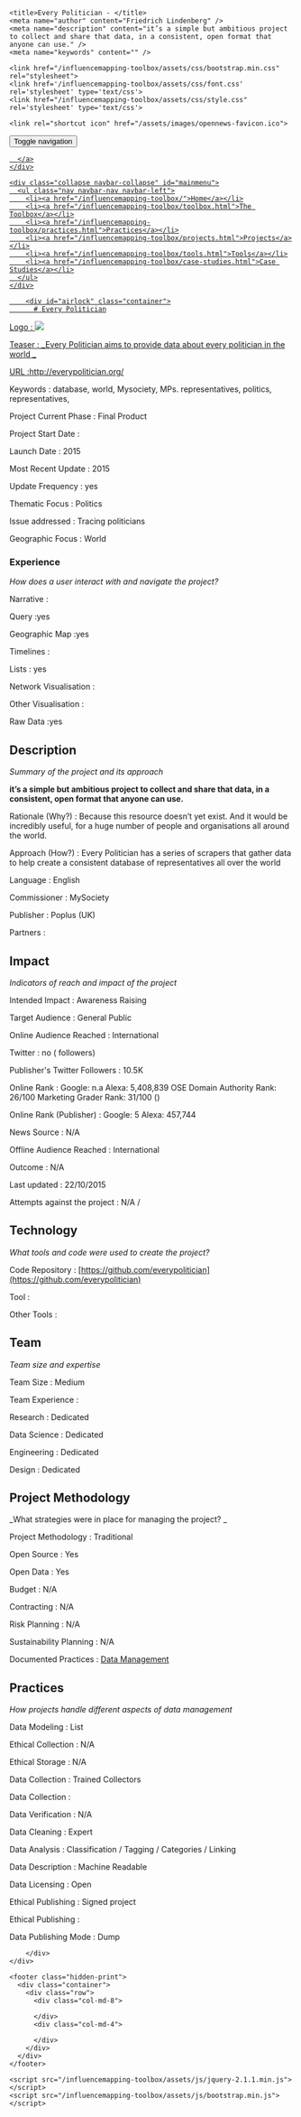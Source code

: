 <!DOCTYPE html>
<html>
  <head>
    <meta charset="utf-8">
    <meta http-equiv="X-UA-Compatible" content="IE=edge,chrome=1">
    <meta name="viewport" content="width=device-width, initial-scale=1.0">

    <title>Every Politician - </title>
    <meta name="author" content="Friedrich Lindenberg" />
    <meta name="description" content="it’s a simple but ambitious project to collect and share that data, in a consistent, open format that anyone can use." />
    <meta name="keywords" content="" />

    <link href="/influencemapping-toolbox/assets/css/bootstrap.min.css" rel="stylesheet">
    <link href='/influencemapping-toolbox/assets/css/font.css' rel='stylesheet' type='text/css'>
    <link href="/influencemapping-toolbox/assets/css/style.css" rel='stylesheet' type='text/css'>

    <link rel="shortcut icon" href="/assets/images/opennews-favicon.ico">
  </head>
  <body>
    <div id="page">
      <nav class="navbar navbar-default navbar-static-top" role="navigation">
  <div class="container">
    <div class="navbar-header">
      <button type="button" class="navbar-toggle" data-toggle="collapse"
        data-target="#mainmenu">
        <span class="sr-only">Toggle navigation</span>
        <span class="icon-bar"></span>
        <span class="icon-bar"></span>
        <span class="icon-bar"></span>
      </button>
      <a class="navbar-brand" href="/">
        
      </a>
    </div>

    <div class="collapse navbar-collapse" id="mainmenu">
      <ul class="nav navbar-nav navbar-left">
        <li><a href="/influencemapping-toolbox/">Home</a></li>
        <li><a href="/influencemapping-toolbox/toolbox.html">The Toolbox</a></li>
        <li><a href="/influencemapping-toolbox/practices.html">Practices</a></li>
        <li><a href="/influencemapping-toolbox/projects.html">Projects</a></li>
        <li><a href="/influencemapping-toolbox/tools.html">Tools</a></li>
        <li><a href="/influencemapping-toolbox/case-studies.html">Case Studies</a></li>
      </ul>
    </div>
  </div>
</nav>

        <div id="airlock" class="container">
          # Every Politician

Logo
: ![](N/A)

Teaser
: _Every Politician aims to provide data about every politician in the world _

URL
:http://everypolitician.org/


Keywords
: database, world, Mysociety, MPs. representatives, politics, representatives, 



Project Current Phase
: Final Product

	

Project Start Date
: 



Launch Date
: 2015



Most Recent Update
: 2015



Update Frequency
: yes



Thematic Focus
: Politics



Issue addressed
: Tracing politicians



Geographic Focus
: World


### Experience

_How does a user interact with and navigate the project?_

Narrative
:  

Query
:yes 

Geographic Map
:yes  

Timelines
:  

Lists
: yes 

Network Visualisation
:  

Other Visualisation
:   

Raw Data 
:yes

## Description

_Summary of the project and its approach_

__it’s a simple but ambitious project to collect and share that data, in a consistent, open format that anyone can use.__


Rationale (Why?)
: Because this resource doesn’t yet exist. And it would be incredibly useful, for a huge number of people and organisations all around the world.



Approach (How?)
: Every Politician has a series of scrapers that gather data to help create a consistent database of representatives all over the world



Language
: English



Commissioner
: MySociety



Publisher
: Poplus (UK)



Partners
: 


## Impact

_Indicators of reach and impact of the project_

Intended Impact
: Awareness Raising



Target Audience
: General Public



Online Audience Reached
: International



Twitter
: no ( followers)



Publisher's Twitter Followers
: 10.5K



Online Rank
:  Google: n.a   Alexa: 5,408,839  OSE Domain Authority Rank: 26/100 Marketing Grader Rank: 31/100 ()


Online Rank (Publisher)
:  Google: 5  Alexa: 457,744



News Source
: N/A



Offline Audience Reached
: International



Outcome
: N/A



Last updated
: 22/10/2015


Attempts against the project
: N/A  / 


## Technology

_What tools and code were used to create the project?_

Code Repository
: [https://github.com/everypolitician](https://github.com/everypolitician)



Tool
: 



Other Tools
: 


## Team

_Team size and expertise_

Team Size
: Medium



Team Experience
:  

Research
: Dedicated 

Data Science
: Dedicated 

Engineering
:  Dedicated

Design
: Dedicated


## Project Methodology

_What strategies were in place for managing the project? _

Project Methodology
: Traditional



Open Source
: Yes



Open Data
: Yes



Budget
: N/A



Contracting
: N/A



Risk Planning
: N/A



Sustainability Planning
: N/A


Documented Practices
: [Data Management](http://everypolitician.org/data_structure.html) []() []()


## Practices

_How projects handle different aspects of data management_

Data Modeling
: List



Ethical Collection
: N/A



Ethical Storage
: N/A



Data Collection
: Trained Collectors



Data Collection
: 



Data Verification
: N/A



Data Cleaning
: Expert



Data Analysis
: Classification / Tagging / Categories / Linking



Data Description
: Machine Readable



Data Licensing
: Open



Ethical Publishing
: Signed project



Ethical Publishing
: 



Data Publishing Mode
: Dump

        </div>
    </div>

    <footer class="hidden-print">
      <div class="container">
        <div class="row">
          <div class="col-md-8">
            
          </div>
          <div class="col-md-4">
            
          </div>
        </div>
      </div>
    </footer>

    <script src="/influencemapping-toolbox/assets/js/jquery-2.1.1.min.js"></script>
    <script src="/influencemapping-toolbox/assets/js/bootstrap.min.js"></script>
  </body>
</html>
